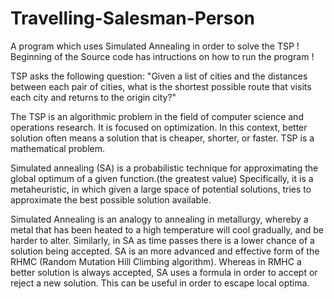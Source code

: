 # Travelling-Salesman-Person
A program which uses Simulated Annealing in order to solve the TSP
! Beginning of the Source code has intructions on how to run the program !

TSP asks the following question: "Given a list of cities and the distances between each pair of cities,
what is the shortest possible route that visits each city and returns to the origin city?"

The TSP is an algorithmic problem in the field of computer science and operations research.
It is focused on optimization. In this context, better solution often means a solution that is
cheaper, shorter, or faster. TSP is a mathematical problem.

Simulated annealing (SA) is a probabilistic technique for approximating the global optimum of a given function.(the greatest value)
Specifically, it is a metaheuristic, in which given a large space of potential solutions, tries to approximate the best possible
solution available.  

Simulated Annealing is an analogy to annealing in metallurgy, whereby a metal that has been heated to a high temperature will cool
gradually, and be harder to alter. Similarly, in SA as time passes there is a lower chance of a solution being accepted. SA is an
more advanced and effective form of the RHMC (Random Mutation Hill Climbing algorithm). Whereas in RMHC a better solution is always 
accepted, SA uses a formula in order to accept or reject a new solution. This can be useful in order to escape local optima.
